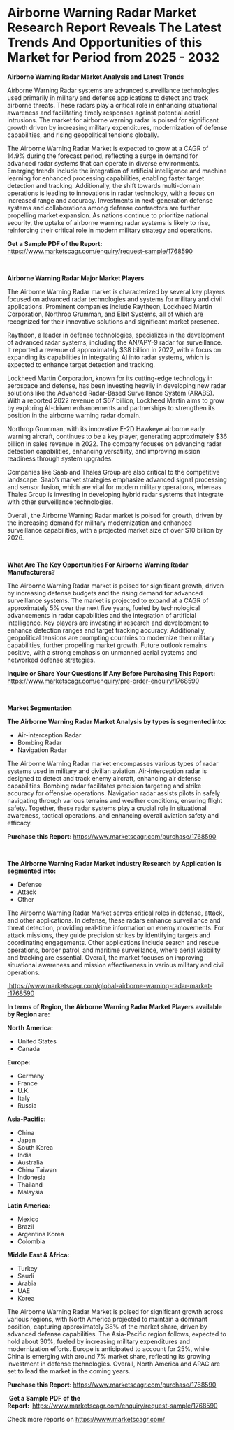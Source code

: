 <p><h1>Airborne Warning Radar Market Research Report Reveals The Latest Trends And Opportunities of this Market for Period from 2025 - 2032</h1></p><p><strong>Airborne Warning Radar Market Analysis and Latest Trends</strong></p>
<p><p>Airborne Warning Radar systems are advanced surveillance technologies used primarily in military and defense applications to detect and track airborne threats. These radars play a critical role in enhancing situational awareness and facilitating timely responses against potential aerial intrusions. The market for airborne warning radar is poised for significant growth driven by increasing military expenditures, modernization of defense capabilities, and rising geopolitical tensions globally.</p><p>The Airborne Warning Radar Market is expected to grow at a CAGR of 14.9% during the forecast period, reflecting a surge in demand for advanced radar systems that can operate in diverse environments. Emerging trends include the integration of artificial intelligence and machine learning for enhanced processing capabilities, enabling faster target detection and tracking. Additionally, the shift towards multi-domain operations is leading to innovations in radar technology, with a focus on increased range and accuracy. Investments in next-generation defense systems and collaborations among defense contractors are further propelling market expansion. As nations continue to prioritize national security, the uptake of airborne warning radar systems is likely to rise, reinforcing their critical role in modern military strategy and operations.</p></p>
<p><strong>Get a Sample PDF of the Report:&nbsp;</strong> <a href="https://www.marketscagr.com/enquiry/request-sample/1768590?utm_campaign=2622&utm_medium=2&utm_source=Github&utm_content=ia&utm_term=27022025&utm_id=airborne-warning-radar">https://www.marketscagr.com/enquiry/request-sample/1768590</a></p>
<p>&nbsp;</p>
<p><strong>Airborne Warning Radar Major Market Players</strong></p>
<p><p>The Airborne Warning Radar market is characterized by several key players focused on advanced radar technologies and systems for military and civil applications. Prominent companies include Raytheon, Lockheed Martin Corporation, Northrop Grumman, and Elbit Systems, all of which are recognized for their innovative solutions and significant market presence.</p><p>Raytheon, a leader in defense technologies, specializes in the development of advanced radar systems, including the AN/APY-9 radar for surveillance. It reported a revenue of approximately $38 billion in 2022, with a focus on expanding its capabilities in integrating AI into radar systems, which is expected to enhance target detection and tracking.</p><p>Lockheed Martin Corporation, known for its cutting-edge technology in aerospace and defense, has been investing heavily in developing new radar solutions like the Advanced Radar-Based Surveillance System (ARABS). With a reported 2022 revenue of $67 billion, Lockheed Martin aims to grow by exploring AI-driven enhancements and partnerships to strengthen its position in the airborne warning radar domain.</p><p>Northrop Grumman, with its innovative E-2D Hawkeye airborne early warning aircraft, continues to be a key player, generating approximately $36 billion in sales revenue in 2022. The company focuses on advancing radar detection capabilities, enhancing versatility, and improving mission readiness through system upgrades.</p><p>Companies like Saab and Thales Group are also critical to the competitive landscape. Saab’s market strategies emphasize advanced signal processing and sensor fusion, which are vital for modern military operations, whereas Thales Group is investing in developing hybrid radar systems that integrate with other surveillance technologies.</p><p>Overall, the Airborne Warning Radar market is poised for growth, driven by the increasing demand for military modernization and enhanced surveillance capabilities, with a projected market size of over $10 billion by 2026.</p></p>
<p>&nbsp;</p>
<p><strong>What Are The Key Opportunities For Airborne Warning Radar Manufacturers?</strong></p>
<p><p>The Airborne Warning Radar market is poised for significant growth, driven by increasing defense budgets and the rising demand for advanced surveillance systems. The market is projected to expand at a CAGR of approximately 5% over the next five years, fueled by technological advancements in radar capabilities and the integration of artificial intelligence. Key players are investing in research and development to enhance detection ranges and target tracking accuracy. Additionally, geopolitical tensions are prompting countries to modernize their military capabilities, further propelling market growth. Future outlook remains positive, with a strong emphasis on unmanned aerial systems and networked defense strategies.</p></p>
<p><strong>Inquire or Share Your Questions If Any Before Purchasing This Report:</strong> <a href="https://www.marketscagr.com/enquiry/pre-order-enquiry/1768590?utm_campaign=2622&utm_medium=2&utm_source=Github&utm_content=ia&utm_term=27022025&utm_id=airborne-warning-radar">https://www.marketscagr.com/enquiry/pre-order-enquiry/1768590</a></p>
<p>&nbsp;</p>
<p><strong>Market Segmentation</strong></p>
<p><strong>The Airborne Warning Radar Market Analysis by types is segmented into:</strong></p>
<p><ul><li>Air-interception Radar</li><li>Bombing Radar</li><li>Navigation Radar</li></ul></p>
<p><p>The Airborne Warning Radar market encompasses various types of radar systems used in military and civilian aviation. Air-interception radar is designed to detect and track enemy aircraft, enhancing air defense capabilities. Bombing radar facilitates precision targeting and strike accuracy for offensive operations. Navigation radar assists pilots in safely navigating through various terrains and weather conditions, ensuring flight safety. Together, these radar systems play a crucial role in situational awareness, tactical operations, and enhancing overall aviation safety and efficacy.</p></p>
<p><strong>Purchase this Report:&nbsp;</strong><a href="https://www.marketscagr.com/purchase/1768590?utm_campaign=2622&utm_medium=2&utm_source=Github&utm_content=ia&utm_term=27022025&utm_id=airborne-warning-radar">https://www.marketscagr.com/purchase/1768590</a></p>
<p>&nbsp;</p>
<p><strong>The Airborne Warning Radar Market Industry Research by Application is segmented into:</strong></p>
<p><ul><li>Defense</li><li>Attack</li><li>Other</li></ul></p>
<p><p>The Airborne Warning Radar Market serves critical roles in defense, attack, and other applications. In defense, these radars enhance surveillance and threat detection, providing real-time information on enemy movements. For attack missions, they guide precision strikes by identifying targets and coordinating engagements. Other applications include search and rescue operations, border patrol, and maritime surveillance, where aerial visibility and tracking are essential. Overall, the market focuses on improving situational awareness and mission effectiveness in various military and civil operations.</p></p>
<p><a href="https://www.marketscagr.com/global-airborne-warning-radar-market-r1768590?utm_campaign=2622&utm_medium=2&utm_source=Github&utm_content=ia&utm_term=27022025&utm_id=airborne-warning-radar">&nbsp;https://www.marketscagr.com/global-airborne-warning-radar-market-r1768590</a></p>
<p><strong>In terms of Region, the Airborne Warning Radar Market Players available by Region are:</strong></p>
<p>
    <p> <strong> North America: </strong>
        <ul>
            <li>United States</li>
            <li>Canada</li>
        </ul>
        </p> 
    <p> <strong> Europe: </strong>
        <ul>
            <li>Germany</li>
            <li>France</li>
            <li>U.K.</li>
            <li>Italy</li>
            <li>Russia</li>
        </ul>
        </p> 
    <p> <strong> Asia-Pacific: </strong>
        <ul>
            <li>China</li>
            <li>Japan</li>
            <li>South Korea</li>
            <li>India</li>
            <li>Australia</li>
            <li>China Taiwan</li>
            <li>Indonesia</li>
            <li>Thailand</li>
            <li>Malaysia</li>
        </ul>
        </p> 
    <p> <strong> Latin America: </strong>
        <ul>
            <li>Mexico</li>
            <li>Brazil</li>
            <li>Argentina Korea</li>
            <li>Colombia</li>
        </ul>
        </p> 
    <p> <strong> Middle East & Africa: </strong>
        <ul>
            <li>Turkey</li>
            <li>Saudi</li>
            <li>Arabia</li>
            <li>UAE</li>
            <li>Korea</li>
        </ul>
    </p>
    </p>
<p><p>The Airborne Warning Radar Market is poised for significant growth across various regions, with North America projected to maintain a dominant position, capturing approximately 38% of the market share, driven by advanced defense capabilities. The Asia-Pacific region follows, expected to hold about 30%, fueled by increasing military expenditures and modernization efforts. Europe is anticipated to account for 25%, while China is emerging with around 7% market share, reflecting its growing investment in defense technologies. Overall, North America and APAC are set to lead the market in the coming years.</p></p>
<p><strong>Purchase this Report: </strong><a href="https://www.marketscagr.com/purchase/1768590?utm_campaign=2622&utm_medium=2&utm_source=Github&utm_content=ia&utm_term=27022025&utm_id=airborne-warning-radar">https://www.marketscagr.com/purchase/1768590</a></p>
<p>&nbsp;<strong>Get a Sample PDF of the Report:&nbsp;&nbsp;</strong><a href="https://www.marketscagr.com/enquiry/request-sample/1768590?utm_campaign=2622&utm_medium=2&utm_source=Github&utm_content=ia&utm_term=27022025&utm_id=airborne-warning-radar">https://www.marketscagr.com/enquiry/request-sample/1768590</a></p>
<p><strong></strong></p>
<p>Check more reports on <a href="https://www.marketscagr.com/?utm_campaign=2622&utm_medium=2&utm_source=Github&utm_content=ia&utm_term=27022025&utm_id=airborne-warning-radar">https://www.marketscagr.com/</a></p>
